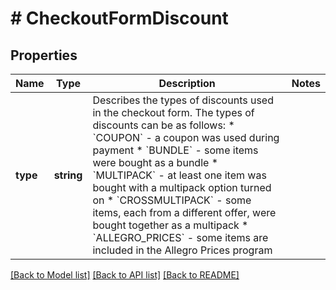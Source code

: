 # # CheckoutFormDiscount

## Properties

Name | Type | Description | Notes
------------ | ------------- | ------------- | -------------
**type** | **string** | Describes the types of discounts used in the checkout form. The types of discounts can be as follows: * &#x60;COUPON&#x60; - a coupon was used during payment * &#x60;BUNDLE&#x60; - some items were bought as a bundle * &#x60;MULTIPACK&#x60; - at least one item was bought with a multipack option turned on * &#x60;CROSSMULTIPACK&#x60; - some items, each from a different offer, were bought together as a multipack * &#x60;ALLEGRO_PRICES&#x60; - some items are included in the Allegro Prices program |

[[Back to Model list]](../../README.md#models) [[Back to API list]](../../README.md#endpoints) [[Back to README]](../../README.md)

